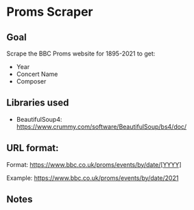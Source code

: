 # Proms Scraper

## Goal
Scrape the BBC Proms website for 1895-2021 to get:

- Year
- Concert Name
- Composer

## Libraries used

- BeautifulSoup4: https://www.crummy.com/software/BeautifulSoup/bs4/doc/

## URL format:
Format:
https://www.bbc.co.uk/proms/events/by/date/[YYYY]

Example:
https://www.bbc.co.uk/proms/events/by/date/2021

## Notes

